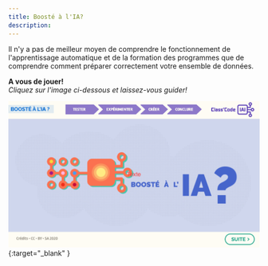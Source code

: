 ```yaml
---
title: Boosté à l'IA?
description:
---
```


Il n'y a pas de meilleur moyen de comprendre le fonctionnement de l'apprentissage automatique et de la formation des programmes que de comprendre comment préparer correctement votre ensemble de données.

**A vous de jouer!**  
_Cliquez sur l'image ci-dessous et laissez-vous guider!_

[![Tutoriel 2 : Boosté à l'IA](../Images/IA-M.2.1.2.png)](https://pixees.fr/classcodeiai/app/tuto2?lang=fr){:target="_blank" }

